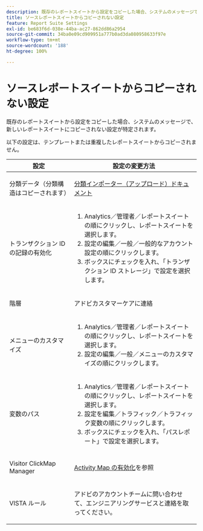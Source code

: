 ```yaml
---
description: 既存のレポートスイートから設定をコピーした場合、システムのメッセージで、新しいレポートスイートにコピーされない設定が特定されます。
title: ソースレポートスイートからコピーされない設定
feature: Report Suite Settings
exl-id: be683f6d-038e-44ba-ac27-862dd86a2954
source-git-commit: 34ba0e09cd909951a777b0ad3da080958633f97e
workflow-type: tm+mt
source-wordcount: '188'
ht-degree: 100%

---
```


# ソースレポートスイートからコピーされない設定

既存のレポートスイートから設定をコピーした場合、システムのメッセージで、新しいレポートスイートにコピーされない設定が特定されます。

以下の設定は、テンプレートまたは重複したレポートスイートからコピーされません。

<table id="table_9774249E3D804E7D97F12B88E26F9066"> 
 <thead> 
  <tr> 
   <th colname="col1" class="entry"> 設定 </th> 
   <th colname="col2" class="entry"> 設定の変更方法 </th> 
  </tr>
 </thead>
 <tbody> 
  <tr> 
   <td colname="col1"> <p>分類データ（分類構造はコピーされます） </p> </td> 
   <td colname="col2"> <p><a href="https://experienceleague.adobe.com/docs/analytics/components/classifications/classifications-importer/c-working-with-saint.html?lang=ja"> 分類インポーター（アップロード）ドキュメント</a> </p> </td> 
  </tr> 
  <tr> 
   <td colname="col1"> <p>トランザクション ID の記録の有効化 </p> </td> 
   <td colname="col2"> 
    <ol id="ol_4F3028A440C94447890498CF2E64C15B"> 
     <li id="li_243C7F7DF3074F7FB9893BEFDA8B0732"> <span class="uicontrol">Analytics</span>／<span class="uicontrol">管理者</span>／<span class="uicontrol">レポートスイート</span>の順にクリックし、レポートスイートを選択します。 </li> 
     <li id="li_357D06A1F528473CBA07D4C840BE95D9"><span class="uicontrol">設定の編集</span>／<span class="uicontrol">一般</span>／<span class="uicontrol">一般的なアカウント設定</span>の順にクリックします。 </li> 
     <li id="li_9E0B7A9542864399AFDD5D422F7D6C22">ボックスにチェックを入れ、「<span class="uicontrol">トランザクション ID ストレージ</span>」で設定を選択します。 </li> 
    </ol> </td> 
  </tr> 
  <tr> 
   <td colname="col1"> <p>階層 </p> </td> 
   <td colname="col2"> <p>アドビカスタマーケアに連絡 </p> </td> 
  </tr> 
  <tr> 
   <td colname="col1"> <p>メニューのカスタマイズ </p> </td> 
   <td colname="col2"> 
    <ol id="ol_A3277C5843704DEA902DF030099E9227"> 
     <li id="li_8B3A5974466C4D9D9A3D3D0C6A30F414"><span class="uicontrol">Analytics</span>／<span class="uicontrol">管理者</span>／<span class="uicontrol">レポートスイート</span>の順にクリックし、レポートスイートを選択します。 </li> 
     <li id="li_1B44AFD4026346698F3CB75E2CBF1959"><span class="uicontrol">設定の編集</span>／<span class="uicontrol">一般</span>／<span class="uicontrol">メニューのカスタマイズ</span>の順にクリックします。 </li> 
    </ol> </td> 
  </tr> 
  <tr> 
   <td colname="col1"> <p>変数のパス </p> </td> 
   <td colname="col2"> 
    <ol id="ol_903A5FEF5B9847929BBB514A481F6E22"> 
     <li id="li_E352211ABD3245EC8C06313221BA4B36"><span class="uicontrol">Analytics</span>／<span class="uicontrol">管理者</span>／<span class="uicontrol">レポートスイート</span>の順にクリックし、レポートスイートを選択します。 </li> 
     <li id="li_B19C4112D57D4D329A0774EBB345473B"><span class="uicontrol">設定を編集</span>／<span class="uicontrol">トラフィック</span>／<span class="uicontrol">トラフィック変数</span>の順にクリックします。 </li> 
     <li id="li_B1CED2EC85FE4A8EB7D95076040B35E1">ボックスにチェックを入れ、「<span class="uicontrol">パスレポート</span>」で設定を選択します。 </li> 
    </ol> </td> 
  </tr> 
  <tr> 
   <td colname="col1"> <p>Visitor ClickMap Manager </p> </td> 
   <td colname="col2"> <p><a href="https://experienceleague.adobe.com/docs/analytics/analyze/activity-map/getting-started/get-started-admins/activitymap-enable.html?lang=ja"> Activity Map の有効化</a>を参照 </p> </td> 
  </tr> 
  <tr> 
   <td colname="col1"> <p>VISTA ルール </p> </td> 
   <td colname="col2"> <p>アドビのアカウントチームに問い合わせて、エンジニアリングサービスと連絡を取ってください。 </p> </td> 
  </tr> 
 </tbody> 
</table>
